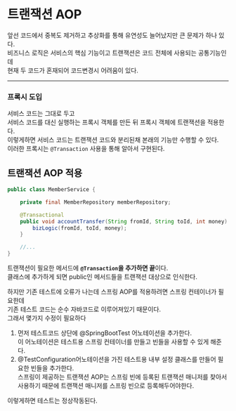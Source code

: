 # 트랜잭션 AOP
앞선 코드에서 중복도 제거하고 추상화를 통해 유연성도 늘어났지만 큰 문제가 하나 있다.  
비즈니스 로직은 서비스의 핵심 기능이고 트랜잭션은 코드 전체에 사용되는 공통기능인데  
현재 두 코드가 혼재되어 코드변경시 어려움이 있다.  

---

### **프록시 도입**
서비스 코드는 그대로 두고  
서비스 코드를 대신 실행하는 프록시 객체를 만든 뒤 프록시 객체에 트랜잭션을 적용한다.  
이렇게하면 서비스 코드는 트랜잭션 코드와 분리된채 본래의 기능만 수행할 수 있다.  
이러한 프록시는 ```@Transaction``` 사용을 통해 알아서 구현된다.  

## **트랜잭션 AOP 적용**

```java
public class MemberService {

    private final MemberRepository memberRepository;

    @Transactional
    public void accountTransfer(String fromId, String toId, int money) throws SQLException {
        bizLogic(fromId, toId, money);
    }

    //...
}
```
트랜잭션이 필요한 메서드에 **```@Transaction```을 추가하면 끝**이다.  
클래스에 추가하게 되면 public인 메서드들을 트랜잭션 대상으로 인식한다.  

하지만 기존 테스트에 오류가 나는데 스프링 AOP를 적용하려면 스프링 컨테이너가 필요한데  
기존 테스트 코드는 순수 자바코드로 이루어져있기 때문이다.  
그래서 몇가지 수정이 필요하다  
1. 먼저 테스트코드 상단에 @SpringBootTest 어노테이션을 추가한다.  
이 어노테이션은 테스트용 스프링 컨테이너를 만들고 빈들을 사용할 수 있게 해준다. 
2. @TestConfiguration어노테이션을 가진 테스트용 내부 설정 클래스를 만들어 필요한 빈들을 추가한다.  
스프링이 제공하는 트랜잭션 AOP는 스프링 빈에 등록된 트랜잭션 매니저를 찾아서 사용하기 때문에 트랜잭션 매니저를 스프링 빈으로 등록해두어야한다.  

이렇게하면 테스트는 정상작동된다.